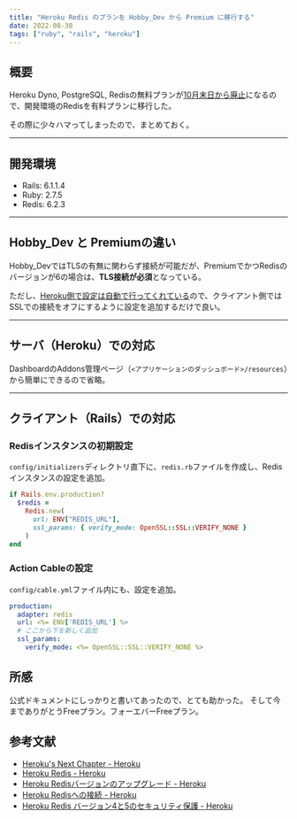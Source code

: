 ```yaml
---
title: "Heroku Redis のプランを Hobby_Dev から Premium に移行する"
date: 2022-08-30
tags: ["ruby", "rails", "heroku"]
---
```

## 概要
Heroku Dyno, PostgreSQL, Redisの無料プランが[10月末日から廃止](https://blog.heroku.com/next-chapter#focus-on-mission-critical)になるので、開発環境のRedisを有料プランに移行した。

その際に少々ハマってしまったので、まとめておく。

---
## 開発環境
- Rails: 6.1.1.4
- Ruby: 2.7.5
- Redis: 6.2.3

---
## Hobby_Dev と Premiumの違い
Hobby_DevではTLSの有無に関わらず接続が可能だが、PremiumでかつRedisのバージョンが6の場合は、**TLS接続が必須**となっている。

ただし、[Heroku側で設定は自動で行ってくれている](https://devcenter.heroku.com/articles/securing-heroku-redis#stunnel-overview)ので、クライアント側ではSSLでの接続をオフにするように設定を追加するだけで良い。

---
## サーバ（Heroku）での対応
DashboardのAddons管理ページ（`<アプリケーションのダッシュボード>/resources`）から簡単にできるので省略。

---
## クライアント（Rails）での対応
### Redisインスタンスの初期設定
`config/initializers`ディレクトリ直下に、`redis.rb`ファイルを作成し、Redisインスタンスの設定を追加。
```ruby
if Rails.env.production?
  $redis =
    Redis.new(
      url: ENV["REDIS_URL"], 
      ssl_params: { verify_mode: OpenSSL::SSL::VERIFY_NONE }
    )
end
```

### Action Cableの設定
`config/cable.yml`ファイル内にも、設定を追加。
```yml
production:
  adapter: redis
  url: <%= ENV['REDIS_URL'] %>
  # ここから下を新しく追加
  ssl_params:
    verify_mode: <%= OpenSSL::SSL::VERIFY_NONE %>
```

## 所感
公式ドキュメントにしっかりと書いてあったので、とても助かった。
そして今までありがとうFreeプラン。フォーエバーFreeプラン。


## 参考文献
- [Heroku's Next Chapter - Heroku](https://blog.heroku.com/next-chapter)
- [Heroku Redis - Heroku](https://devcenter.heroku.com/ja/articles/heroku-redis)
- [Heroku Redisバージョンのアップグレード - Heroku](https://devcenter.heroku.com/ja/articles/heroku-redis-version-upgrade)
- [Heroku Redisへの接続 - Heroku](https://devcenter.heroku.com/ja/articles/connecting-heroku-redis)
- [Heroku Redis バージョン4と5のセキュリティ保護 - Heroku](https://devcenter.heroku.com/ja/articles/securing-heroku-redis)